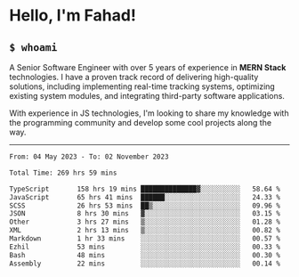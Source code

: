 <h1>Hello, I'm Fahad!</h1>

<h2><code>$ whoami</code></h2>

A Senior Software Engineer with over 5 years of experience in **MERN Stack** technologies. I have a proven track record of delivering high-quality solutions, including implementing real-time tracking systems, optimizing existing system modules, and integrating third-party software applications.

With experience in JS technologies, I'm looking to share my knowledge with the programming community and develop some cool projects along the way.

---

<!--START_SECTION:waka-->

```txt
From: 04 May 2023 - To: 02 November 2023

Total Time: 269 hrs 59 mins

TypeScript       158 hrs 19 mins ██████████████▓░░░░░░░░░░   58.64 %
JavaScript       65 hrs 41 mins  ██████░░░░░░░░░░░░░░░░░░░   24.33 %
SCSS             26 hrs 53 mins  ██▒░░░░░░░░░░░░░░░░░░░░░░   09.96 %
JSON             8 hrs 30 mins   ▓░░░░░░░░░░░░░░░░░░░░░░░░   03.15 %
Other            3 hrs 27 mins   ▒░░░░░░░░░░░░░░░░░░░░░░░░   01.28 %
XML              2 hrs 13 mins   ▒░░░░░░░░░░░░░░░░░░░░░░░░   00.82 %
Markdown         1 hr 33 mins    ░░░░░░░░░░░░░░░░░░░░░░░░░   00.57 %
Ezhil            53 mins         ░░░░░░░░░░░░░░░░░░░░░░░░░   00.33 %
Bash             48 mins         ░░░░░░░░░░░░░░░░░░░░░░░░░   00.30 %
Assembly         22 mins         ░░░░░░░░░░░░░░░░░░░░░░░░░   00.14 %
```

<!--END_SECTION:waka-->

<!--
**heyFahad/heyFahad** is a ✨ _special_ ✨ repository because its `README.md` (this file) appears on your GitHub profile.

Here are some ideas to get you started:

- 🔭 I’m currently working on ...
- 🌱 I’m currently learning ...
- 👯 I’m looking to collaborate on ...
- 🤔 I’m looking for help with ...
- 💬 Ask me about ...
- 📫 How to reach me: ...
- 😄 Pronouns: ...
- ⚡ Fun fact: ...
-->
